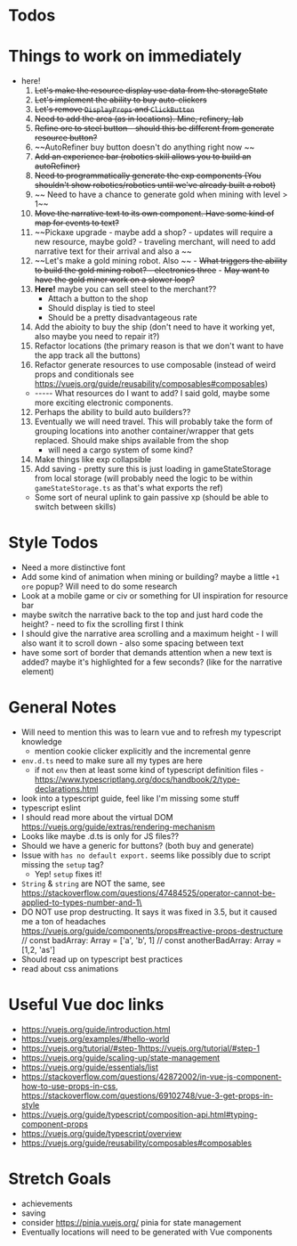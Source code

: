 # Todos

# Things to work on immediately 
* here! 
    1.  ~~Let's make the resource display use data from the storageState~~
    2. ~~Let's implement the ability to buy auto-clickers~~
    3. ~~Let's remove `DisplayProps` and `ClickButton`~~
    4. ~~Need to add the area (as in locations). Mine, refinery, lab~~
    5. ~~Refine ore to steel button - should this be different from generate resource button?~~
    7.  ~~AutoRefiner buy button doesn't do anything right now ~~
    10.  ~~Add an experience bar (robotics skill allows you to build an autoRefiner)~~
    11. ~~Need to programmatically generate the exp components (You shouldn't show robotics/robotics until we've already built a robot)~~
    13. ~~ Need to have a chance to generate gold when mining with level > 1~~
    14. ~~Move the narrative text to its own component. Have some kind of map for events to text?~~
    13. ~~Pickaxe upgrade - maybe add a shop? - updates will require a new resource, maybe gold? - traveling merchant, will need to add narrative text for their arrival and also a ~~
    14.  ~~Let's make a gold mining robot. Also ~~
        - ~~What triggers the ability to build the gold mining robot? - electronics three~~
        - ~~May want to have the gold miner work on a slower loop?~~
    15. **Here!**  maybe you can sell steel to the merchant??
        - Attach a button to the shop
        - Should display is tied to steel
        - Should be a pretty disadvantageous rate
    16. Add the abioity to buy the ship (don't need to have it working yet, also maybe you need to repair it?)
    16. Refactor locations (the primary reason is that we don't want to have the app track all the buttons)
    14. Refactor generate resources to use composable (instead of weird props and conditionals
    see https://vuejs.org/guide/reusability/composables#composables)
    - ----- What resources do I want to add? I said gold, maybe some more exciting electronic components.
    12. Perhaps the ability to build auto builders??
    11. Eventually we will need travel. This will probably take the form of grouping locations into another container/wrapper that gets replaced. Should make ships available from the shop
        - will need a cargo system of some kind?
    12. Make things like exp collapsible 
    12. Add saving - pretty sure this is just loading in gameStateStorage from local storage (will probably need the logic to be within `gameStateStorage.ts` as that's what exports the ref)
    * Some sort of neural uplink to gain passive xp (should be able to switch between skills)
    

# Style Todos
* Need a more distinctive font 
* Add some kind of animation when mining or building? maybe a little `+1 ore` popup? Will need to do some research
* Look at a mobile game or civ or something for UI inspiration for resource bar
* maybe switch the narrative back to the top and just hard code the height? - need to fix the scrolling first I think
* I should give the narrative area scrolling and a maximum height - I will also want it to scroll down - also some spacing between text
* have some sort of border that demands attention when a new text is added? maybe it's highlighted for a few seconds? (like for the narrative element)

# General Notes
* Will need to mention this was to learn vue and to refresh my typescript knowledge 
    - mention cookie clicker explicitly and the incremental genre 
* `env.d.ts` need to make sure all my types are here
    - if not `env` then at least some kind of typescript definition files - https://www.typescriptlang.org/docs/handbook/2/type-declarations.html 
* look into a typescript guide, feel like I'm missing some stuff
* typescript eslint
* I should read more about the virtual DOM https://vuejs.org/guide/extras/rendering-mechanism 
* Looks like maybe .d.ts is only for JS files?? 
* Should we have a generic for buttons? (both buy and generate)
* Issue with `has no default export.` seems like possibly due to script missing the `setup` tag?
    - Yep! `setup` fixes it!
* `String` & `string` are NOT the same, see https://stackoverflow.com/questions/47484525/operator-cannot-be-applied-to-types-number-and-1\
* DO NOT use prop destructing. It says it was fixed in 3.5, but it caused me a ton of headaches https://vuejs.org/guide/components/props#reactive-props-destructure
// const badArray: Array<string> = ['a', 'b', 1]
// const anotherBadArray: Array<number> = [1,2, 'as'] 
* Should read up on typescript best practices
* read about css animations

# Useful Vue doc links
* https://vuejs.org/guide/introduction.html
* https://vuejs.org/examples/#hello-world
* https://vuejs.org/tutorial/#step-1https://vuejs.org/tutorial/#step-1
* https://vuejs.org/guide/scaling-up/state-management
* https://vuejs.org/guide/essentials/list 
* https://stackoverflow.com/questions/42872002/in-vue-js-component-how-to-use-props-in-css, https://stackoverflow.com/questions/69102748/vue-3-get-props-in-style
* https://vuejs.org/guide/typescript/composition-api.html#typing-component-props
* https://vuejs.org/guide/typescript/overview
* https://vuejs.org/guide/reusability/composables#composables
 

# Stretch Goals
* achievements
* saving
* consider https://pinia.vuejs.org/ pinia for state management
* Eventually locations will need to be generated with Vue components
